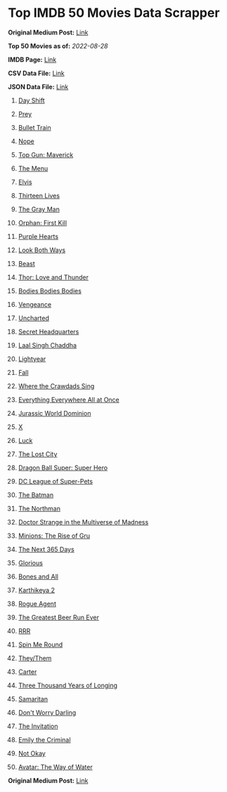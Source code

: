# Top IMDB 50 Movies Data Scrapper

**Original Medium Post:** [Link](https://medium.com/@nishantsahoo/which-movie-should-i-watch-5c83a3c0f5b1) 

**Top 50 Movies as of:** _2022-08-28_

**IMDB Page:** [Link](http://www.imdb.com/search/title?release_date=2022,2022&title_type=feature)

**CSV Data File:** [Link](/Data/data.csv)

**JSON Data File:** [Link](/Data/data.json)

1. [Day Shift](https://www.imdb.com/title/tt13314558/?ref_=adv_li_tt)

2. [Prey](https://www.imdb.com/title/tt11866324/?ref_=adv_li_tt)

3. [Bullet Train](https://www.imdb.com/title/tt12593682/?ref_=adv_li_tt)

4. [Nope](https://www.imdb.com/title/tt10954984/?ref_=adv_li_tt)

5. [Top Gun: Maverick](https://www.imdb.com/title/tt1745960/?ref_=adv_li_tt)

6. [The Menu](https://www.imdb.com/title/tt9764362/?ref_=adv_li_tt)

7. [Elvis](https://www.imdb.com/title/tt3704428/?ref_=adv_li_tt)

8. [Thirteen Lives](https://www.imdb.com/title/tt12262116/?ref_=adv_li_tt)

9. [The Gray Man](https://www.imdb.com/title/tt1649418/?ref_=adv_li_tt)

10. [Orphan: First Kill](https://www.imdb.com/title/tt11851548/?ref_=adv_li_tt)

11. [Purple Hearts](https://www.imdb.com/title/tt4614584/?ref_=adv_li_tt)

12. [Look Both Ways](https://www.imdb.com/title/tt14298328/?ref_=adv_li_tt)

13. [Beast](https://www.imdb.com/title/tt13223398/?ref_=adv_li_tt)

14. [Thor: Love and Thunder](https://www.imdb.com/title/tt10648342/?ref_=adv_li_tt)

15. [Bodies Bodies Bodies](https://www.imdb.com/title/tt8110652/?ref_=adv_li_tt)

16. [Vengeance](https://www.imdb.com/title/tt11976532/?ref_=adv_li_tt)

17. [Uncharted](https://www.imdb.com/title/tt1464335/?ref_=adv_li_tt)

18. [Secret Headquarters](https://www.imdb.com/title/tt14001894/?ref_=adv_li_tt)

19. [Laal Singh Chaddha](https://www.imdb.com/title/tt10028196/?ref_=adv_li_tt)

20. [Lightyear](https://www.imdb.com/title/tt10298810/?ref_=adv_li_tt)

21. [Fall](https://www.imdb.com/title/tt15325794/?ref_=adv_li_tt)

22. [Where the Crawdads Sing](https://www.imdb.com/title/tt9411972/?ref_=adv_li_tt)

23. [Everything Everywhere All at Once](https://www.imdb.com/title/tt6710474/?ref_=adv_li_tt)

24. [Jurassic World Dominion](https://www.imdb.com/title/tt8041270/?ref_=adv_li_tt)

25. [X](https://www.imdb.com/title/tt13560574/?ref_=adv_li_tt)

26. [Luck](https://www.imdb.com/title/tt7214954/?ref_=adv_li_tt)

27. [The Lost City](https://www.imdb.com/title/tt13320622/?ref_=adv_li_tt)

28. [Dragon Ball Super: Super Hero](https://www.imdb.com/title/tt14614892/?ref_=adv_li_tt)

29. [DC League of Super-Pets](https://www.imdb.com/title/tt8912936/?ref_=adv_li_tt)

30. [The Batman](https://www.imdb.com/title/tt1877830/?ref_=adv_li_tt)

31. [The Northman](https://www.imdb.com/title/tt11138512/?ref_=adv_li_tt)

32. [Doctor Strange in the Multiverse of Madness](https://www.imdb.com/title/tt9419884/?ref_=adv_li_tt)

33. [Minions: The Rise of Gru](https://www.imdb.com/title/tt5113044/?ref_=adv_li_tt)

34. [The Next 365 Days](https://www.imdb.com/title/tt21106646/?ref_=adv_li_tt)

35. [Glorious](https://www.imdb.com/title/tt12724306/?ref_=adv_li_tt)

36. [Bones and All](https://www.imdb.com/title/tt10168670/?ref_=adv_li_tt)

37. [Karthikeya 2](https://www.imdb.com/title/tt13664684/?ref_=adv_li_tt)

38. [Rogue Agent](https://www.imdb.com/title/tt9731386/?ref_=adv_li_tt)

39. [The Greatest Beer Run Ever](https://www.imdb.com/title/tt10268488/?ref_=adv_li_tt)

40. [RRR](https://www.imdb.com/title/tt8178634/?ref_=adv_li_tt)

41. [Spin Me Round](https://www.imdb.com/title/tt14596320/?ref_=adv_li_tt)

42. [They/Them](https://www.imdb.com/title/tt14502344/?ref_=adv_li_tt)

43. [Carter](https://www.imdb.com/title/tt21237030/?ref_=adv_li_tt)

44. [Three Thousand Years of Longing](https://www.imdb.com/title/tt9198364/?ref_=adv_li_tt)

45. [Samaritan](https://www.imdb.com/title/tt5500218/?ref_=adv_li_tt)

46. [Don't Worry Darling](https://www.imdb.com/title/tt10731256/?ref_=adv_li_tt)

47. [The Invitation](https://www.imdb.com/title/tt12873562/?ref_=adv_li_tt)

48. [Emily the Criminal](https://www.imdb.com/title/tt15255876/?ref_=adv_li_tt)

49. [Not Okay](https://www.imdb.com/title/tt14814040/?ref_=adv_li_tt)

50. [Avatar: The Way of Water](https://www.imdb.com/title/tt1630029/?ref_=adv_li_tt)

**Original Medium Post:** [Link](https://medium.com/@nishantsahoo/which-movie-should-i-watch-5c83a3c0f5b1) 
